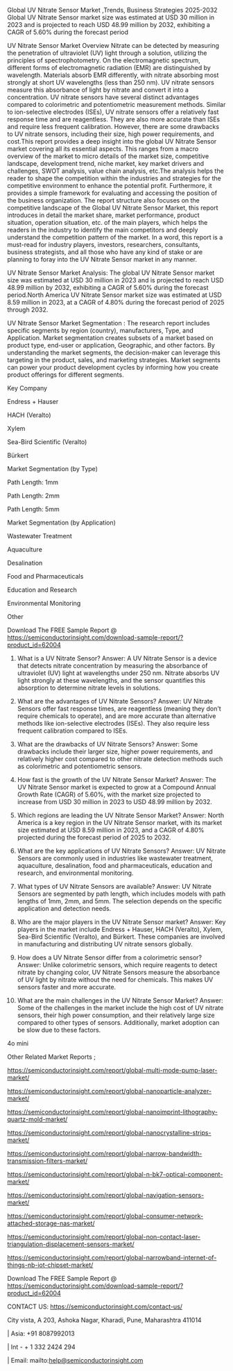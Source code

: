 Global UV Nitrate Sensor Market ,Trends, Business Strategies 2025-2032
Global UV Nitrate Sensor market size was estimated at USD 30 million in 2023 and is projected to reach USD 48.99 million by 2032, exhibiting a CAGR of 5.60% during the forecast period


UV Nitrate Sensor Market Overview
Nitrate can be detected by measuring the penetration of ultraviolet (UV) light through a solution, utilizing the principles of spectrophotometry. On the electromagnetic spectrum, different forms of electromagnetic radiation (EMR) are distinguished by wavelength. Materials absorb EMR differently, with nitrate absorbing most strongly at short UV wavelengths (less than 250 nm). UV nitrate sensors measure this absorbance of light by nitrate and convert it into a concentration. UV nitrate sensors have several distinct advantages compared to colorimetric and potentiometric measurement methods. Similar to ion-selective electrodes (ISEs), UV nitrate sensors offer a relatively fast response time and are reagentless. They are also more accurate than ISEs and require less frequent calibration. However, there are some drawbacks to UV nitrate sensors, including their size, high power requirements, and cost.This report provides a deep insight into the global UV Nitrate Sensor market covering all its essential aspects. This ranges from a macro overview of the market to micro details of the market size, competitive landscape, development trend, niche market, key market drivers and challenges, SWOT analysis, value chain analysis, etc.The analysis helps the reader to shape the competition within the industries and strategies for the competitive environment to enhance the potential profit. Furthermore, it provides a simple framework for evaluating and accessing the position of the business organization. The report structure also focuses on the competitive landscape of the Global UV Nitrate Sensor Market, this report introduces in detail the market share, market performance, product situation, operation situation, etc. of the main players, which helps the readers in the industry to identify the main competitors and deeply understand the competition pattern of the market. In a word, this report is a must-read for industry players, investors, researchers, consultants, business strategists, and all those who have any kind of stake or are planning to foray into the UV Nitrate Sensor market in any manner.

UV Nitrate Sensor Market Analysis:
The global UV Nitrate Sensor market size was estimated at USD 30 million in 2023 and is projected to reach USD 48.99 million by 2032, exhibiting a CAGR of 5.60% during the forecast period.North America UV Nitrate Sensor market size was estimated at USD 8.59 million in 2023, at a CAGR of 4.80% during the forecast period of 2025 through 2032. 


UV Nitrate Sensor Market Segmentation :
The research report includes specific segments by region (country), manufacturers, Type, and Application. Market segmentation creates subsets of a market based on product type, end-user or application, Geographic, and other factors. By understanding the market segments, the decision-maker can leverage this targeting in the product, sales, and marketing strategies. Market segments can power your product development cycles by informing how you create product offerings for different segments. 


Key Company

Endress + Hauser

HACH (Veralto)

Xylem

Sea-Bird Scientific (Veralto)

Bürkert

Market Segmentation (by Type)

Path Length: 1mm

Path Length: 2mm

Path Length: 5mm

Market Segmentation (by Application)

Wastewater Treatment

Aquaculture

Desalination

Food and Pharmaceuticals

Education and Research

Environmental Monitoring

Other

Download The FREE Sample Report @  https://semiconductorinsight.com/download-sample-report/?product_id=62004 


1. What is a UV Nitrate Sensor?
Answer: A UV Nitrate Sensor is a device that detects nitrate concentration by measuring the absorbance of ultraviolet (UV) light at wavelengths under 250 nm. Nitrate absorbs UV light strongly at these wavelengths, and the sensor quantifies this absorption to determine nitrate levels in solutions.

2. What are the advantages of UV Nitrate Sensors?
Answer: UV Nitrate Sensors offer fast response times, are reagentless (meaning they don't require chemicals to operate), and are more accurate than alternative methods like ion-selective electrodes (ISEs). They also require less frequent calibration compared to ISEs.

3. What are the drawbacks of UV Nitrate Sensors?
Answer: Some drawbacks include their larger size, higher power requirements, and relatively higher cost compared to other nitrate detection methods such as colorimetric and potentiometric sensors.

4. How fast is the growth of the UV Nitrate Sensor Market?
Answer: The UV Nitrate Sensor market is expected to grow at a Compound Annual Growth Rate (CAGR) of 5.60%, with the market size projected to increase from USD 30 million in 2023 to USD 48.99 million by 2032.

5. Which regions are leading the UV Nitrate Sensor Market?
Answer: North America is a key region in the UV Nitrate Sensor market, with its market size estimated at USD 8.59 million in 2023, and a CAGR of 4.80% projected during the forecast period of 2025 to 2032.

6. What are the key applications of UV Nitrate Sensors?
Answer: UV Nitrate Sensors are commonly used in industries like wastewater treatment, aquaculture, desalination, food and pharmaceuticals, education and research, and environmental monitoring.

7. What types of UV Nitrate Sensors are available?
Answer: UV Nitrate Sensors are segmented by path length, which includes models with path lengths of 1mm, 2mm, and 5mm. The selection depends on the specific application and detection needs.

8. Who are the major players in the UV Nitrate Sensor market?
Answer: Key players in the market include Endress + Hauser, HACH (Veralto), Xylem, Sea-Bird Scientific (Veralto), and Bürkert. These companies are involved in manufacturing and distributing UV nitrate sensors globally.

9. How does a UV Nitrate Sensor differ from a colorimetric sensor?
Answer: Unlike colorimetric sensors, which require reagents to detect nitrate by changing color, UV Nitrate Sensors measure the absorbance of UV light by nitrate without the need for chemicals. This makes UV sensors faster and more accurate.

10. What are the main challenges in the UV Nitrate Sensor Market?
Answer: Some of the challenges in the market include the high cost of UV nitrate sensors, their high power consumption, and their relatively large size compared to other types of sensors. Additionally, market adoption can be slow due to these factors.

4o mini


Other Related Market Reports ; 

https://semiconductorinsight.com/report/global-multi-mode-pump-laser-market/

https://semiconductorinsight.com/report/global-nanoparticle-analyzer-market/

https://semiconductorinsight.com/report/global-nanoimprint-lithography-quartz-mold-market/

https://semiconductorinsight.com/report/global-nanocrystalline-strips-market/

https://semiconductorinsight.com/report/global-narrow-bandwidth-transmission-filters-market/

https://semiconductorinsight.com/report/global-n-bk7-optical-component-market/

https://semiconductorinsight.com/report/global-navigation-sensors-market/

https://semiconductorinsight.com/report/global-consumer-network-attached-storage-nas-market/

https://semiconductorinsight.com/report/global-non-contact-laser-triangulation-displacement-sensors-market/

https://semiconductorinsight.com/report/global-narrowband-internet-of-things-nb-iot-chipset-market/


Download The FREE Sample Report @  https://semiconductorinsight.com/download-sample-report/?product_id=62004 


CONTACT US: https://semiconductorinsight.com/contact-us/ 

City vista, A 203, Ashoka Nagar, Kharadi, Pune, Maharashtra 411014 

| Asia: +91 8087992013 

| Int - + 1 332 2424 294 

| Email: mailto:help@semiconductorinsight.com 


